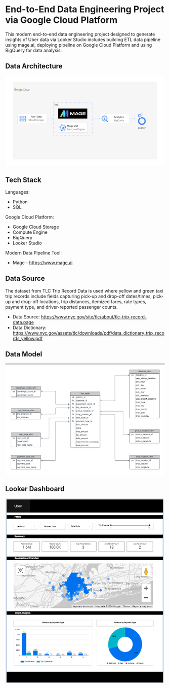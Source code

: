 # End-to-End Data Engineering Project via Google Cloud Platform

This modern end-to-end data engineering project designed to generate insights of Uber data via Looker Studio includes building ETL data pipeline using mage.ai, deploying pipeline on Google Cloud Platform and using BigQuery for data analysis.

## Data Architecture

![picture alt]( https://github.com/vthoondee/gcp-data-engineering-uber/blob/main/data_architecture/data_architecture.png )

## Tech Stack

Languages:
 - Python
 - SQL

Google Cloud Platform:
- Google Cloud Storage
- Compute Engine
- BigQuery
- Looker Studio

Modern Data Pipeline Tool:
- Mage - https://www.mage.ai

## Data Source

The dataset from TLC Trip Record Data is used where yellow and green taxi trip records include fields capturing pick-up and drop-off dates/times, pick-up and drop-off locations, trip distances, itemized fares, rate types, payment type, and driver-reported passenger counts.

- Data Source: https://www.nyc.gov/site/tlc/about/tlc-trip-record-data.page
- Data Dictionary: https://www.nyc.gov/assets/tlc/downloads/pdf/data_dictionary_trip_records_yellow.pdf

## Data Model

![picture alt](https://github.com/vthoondee/gcp-data-engineering-uber/blob/main/data_model/uber_data_model.png)


## Looker Dashboard

![picture alt](https://github.com/vthoondee/gcp-data-engineering-uber/blob/main/looker_dashboard/Uber_dashboard.png)

